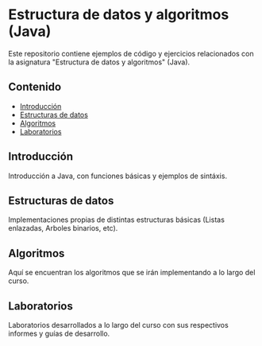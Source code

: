 # Estructura de datos y algoritmos (Java)

Este repositorio contiene ejemplos de código y ejercicios relacionados con la asignatura "Estructura de datos y algoritmos" (Java).

## Contenido

- [Introducción](#introducción)
- [Estructuras de datos](#estructuras-de-datos)
- [Algoritmos](#algoritmos)
- [Laboratorios](#laboratorios)

## Introducción

Introducción a Java, con funciones básicas y ejemplos de sintáxis.

## Estructuras de datos

Implementaciones propias de distintas estructuras básicas (Listas enlazadas, Arboles binarios, etc).

## Algoritmos

Aquí se encuentran los algoritmos que se irán implementando a lo largo del curso.

## Laboratorios

Laboratorios desarrollados a lo largo del curso con sus respectivos informes y guías de desarrollo.
